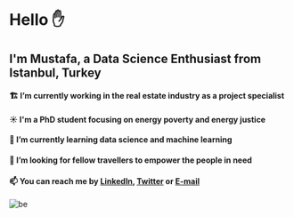 # Hello ✋
## I'm Mustafa, a Data Science Enthusiast from Istanbul, Turkey


#### 🏗️ I’m currently working in the real estate industry as a project specialist

#### ☀️ I'm a PhD student focusing on energy poverty and energy justice

#### 🌱 I’m currently learning data science and machine learning

#### 🌄 I’m looking for fellow travellers to empower the people in need

#### 📫 You can reach me by [LinkedIn](https://www.linkedin.com/in/mustafaoglu/), [Twitter](https://twitter.com/M_Mustafaoglu) or [E-mail](mailto:mustafasmustafaoglu@gmail.com) 

![be](https://user-images.githubusercontent.com/29121890/127785247-7c814b85-65d5-4f2c-9a81-a8b9eb7a8fee.png)

